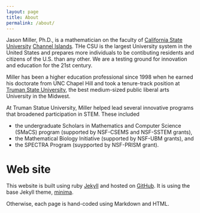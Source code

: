 ```yaml
---
layout: page
title: About
permalink: /about/
---
```


Jason Miller, Ph.D., is a mathematician on the faculty of [California State University](http://www.calstate.edu) [Channel Islands](http://www.csuci.edu).  THe CSU is the largest University system in the United States and prepares more individuals to be contibuting residents and citizens of the U.S. than any other.  We are a testing ground for innovation and education for the 21st century.

Miller has been a higher education professional since 1998 when he earned his doctorate from UNC Chapel Hill and took a tenure-track position at [Truman State University](http://www.truman.edu), the best medium-sized public liberal arts University in the Midwest.

At Truman Statue University, Miller helped lead several innovative programs that broadened participation in STEM.  These included 

* the undergraduate Scholars in Mathematics and Computer Science (SMaCS) program (supported by NSF-CSEMS and NSF-SSTEM grants),
* the Mathematical Biology Initiative (supported by NSF-UBM grants), and
* the SPECTRA Program (suypported by NSF-PRISM grant).

# Web site #

This website is built using ruby [Jekyll][jekyll-organization] and hosted on [GitHub][github].  It is using the base Jekyll theme, [minima](https://github.com/jekyll/minima). 

Otherwise, each page is hand-coded using Markdown and HTML.

[jekyll-organization]: https://github.com/jekyll
[github]: http://github.com